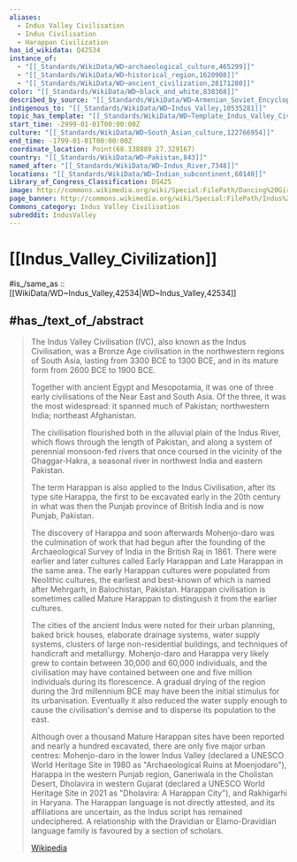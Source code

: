 ```yaml
---
aliases:
  - Indus Valley Civilisation
  - Indus Civilisation
  - Harappan Civilization
has_id_wikidata: Q42534
instance_of:
  - "[[_Standards/WikiData/WD~archaeological_culture,465299]]"
  - "[[_Standards/WikiData/WD~historical_region,1620908]]"
  - "[[_Standards/WikiData/WD~ancient_civilization,28171280]]"
color: "[[_Standards/WikiData/WD~black_and_white,838368]]"
described_by_source: "[[_Standards/WikiData/WD~Armenian_Soviet_Encyclopedia,2657718]]"
indigenous_to: "[[_Standards/WikiData/WD~Indus_Valley,10535281]]"
topic_has_template: "[[_Standards/WikiData/WD~Template_Indus_Valley_Civilisation,20646565]]"
start_time: -2999-01-01T00:00:00Z
culture: "[[_Standards/WikiData/WD~South_Asian_culture,122766954]]"
end_time: -1799-01-01T00:00:00Z
coordinate_location: Point(68.138889 27.329167)
country: "[[_Standards/WikiData/WD~Pakistan,843]]"
named_after: "[[_Standards/WikiData/WD~Indus_River,7348]]"
locations: "[[_Standards/WikiData/WD~Indian_subcontinent,60140]]"
Library_of_Congress_Classification: DS425
image: http://commons.wikimedia.org/wiki/Special:FilePath/Dancing%20Girl%20of%20Mohenjo-daro.jpg
page_banner: http://commons.wikimedia.org/wiki/Special:FilePath/Indus%20Valley%20Civilisation%20banner.jpg
Commons_category: Indus Valley Civilisation
subreddit: IndusValley
---
```


# [[Indus_Valley_Civilization]] 

#is_/same_as :: [[WikiData/WD~Indus_Valley,42534|WD~Indus_Valley,42534]] 

## #has_/text_of_/abstract 

> The Indus Valley Civilisation (IVC), also known as the Indus Civilisation, 
> was a Bronze Age civilisation in the northwestern regions of South Asia, 
> lasting from 3300 BCE to 1300 BCE, and in its mature form from 2600 BCE to 1900 BCE. 
> 
> Together with ancient Egypt and Mesopotamia, 
> it was one of three early civilisations of the Near East and South Asia. 
> Of the three, it was the most widespread: 
> it spanned much of Pakistan; northwestern India; northeast Afghanistan. 
> 
> The civilisation flourished both in the alluvial plain of the Indus River, 
> which flows through the length of Pakistan, 
> and along a system of perennial monsoon-fed rivers 
> that once coursed in the vicinity of the Ghaggar-Hakra, 
> a seasonal river in northwest India and eastern Pakistan.
>
> The term Harappan is also applied to the Indus Civilisation, after its type site Harappa, 
> the first to be excavated early in the 20th century 
> in what was then the Punjab province of British India and is now Punjab, Pakistan. 
> 
> The discovery of Harappa and soon afterwards Mohenjo-daro was the culmination of work that had begun after the founding of the Archaeological Survey of India in the British Raj in 1861. There were earlier and later cultures called Early Harappan and Late Harappan in the same area. The early Harappan cultures were populated from Neolithic cultures, the earliest and best-known of which is named after Mehrgarh, in Balochistan, Pakistan. Harappan civilisation is sometimes called Mature Harappan to distinguish it from the earlier cultures.
>
> The cities of the ancient Indus were noted for their urban planning, baked brick houses, elaborate drainage systems, water supply systems, clusters of large non-residential buildings, and techniques of handicraft and metallurgy. Mohenjo-daro and Harappa very likely grew to contain between 30,000 and 60,000 individuals, and the civilisation may have contained between one and five million individuals during its florescence.  A gradual drying of the region during the 3rd millennium BCE may have been the initial stimulus for its urbanisation. Eventually it also reduced the water supply enough to cause the civilisation's demise and to disperse its population to the east.
>
> Although over a thousand Mature Harappan sites have been reported and nearly a hundred excavated, there are only five major urban centres:  Mohenjo-daro in the lower Indus Valley (declared a UNESCO World Heritage Site in 1980 as "Archaeological Ruins at Moenjodaro"), Harappa in the western Punjab region, Ganeriwala in the Cholistan Desert, Dholavira in western Gujarat (declared a UNESCO World Heritage Site in 2021 as "Dholavira: A Harappan City"), and Rakhigarhi in Haryana. The Harappan language is not directly attested, and its affiliations are uncertain, as the Indus script has remained undeciphered. A relationship with the Dravidian or Elamo-Dravidian language family is favoured by a section of scholars.
>
> [Wikipedia](https://en.wikipedia.org/wiki/Indus%20Valley%20Civilisation) 



